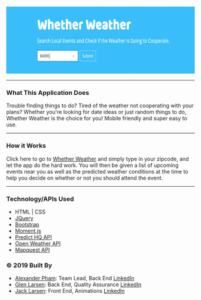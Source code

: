<p align="center"><img width="600" height="180" src="assets/images/whether-weather.png" width="100%"/></p>

---
### What This Application Does
Trouble finding things to do? Tired of the weather not cooperating with your plans? Whether you're looking for date ideas or just random things to do, Whether Weather is the choice for you! Mobile friendly and super easy to use.

---
### How it Works
Click here to go to [Whether Weather](https://mememoomoo.github.io/Whether_Weather/) and simply type in your zipcode, and let the app do the hard work. You will then be given a list of upcoming events near you as well as the predicted weather conditions at the time to help you decide on whether or not you should attend the event. 

---
### Technology/APIs Used
* HTML | CSS
* [JQuery](https://jquery.com/)
* [Bootstrap](https://getbootstrap.com/)
* [Moment.js](https://momentjs.com/)
* [Predict HQ API](https://www.predicthq.com/)
* [Open Weather API](https://openweathermap.org/api)
* [Mapquest API](https://developer.mapquest.com/documentation/)

### © 2019 Built By

 - [Alexander Pham](https://github.com/925work): Team Lead, Back End [LinkedIn](https://www.linkedin.com/in/alexanderpham626/)
 - [Glen Larsen](https://github.com/ultrapancake): Back End, Quality Assurance [LinkedIn](https://www.linkedin.com/in/glen-larsen-40456a28/)
 - [Jack Larsen](https://github.com/mememoomoo): Front End, Animations [LinkedIn](https://www.linkedin.com/in/jack-larsen-760302138/)